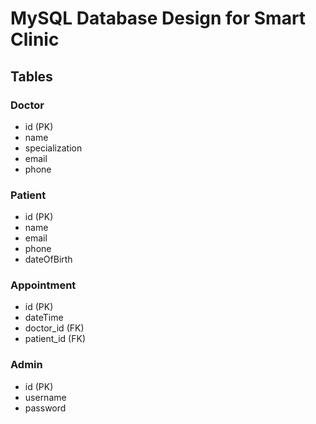 # MySQL Database Design for Smart Clinic

## Tables

### Doctor
- id (PK)
- name
- specialization
- email
- phone

### Patient
- id (PK)
- name
- email
- phone
- dateOfBirth

### Appointment
- id (PK)
- dateTime
- doctor_id (FK)
- patient_id (FK)

### Admin
- id (PK)
- username
- password
